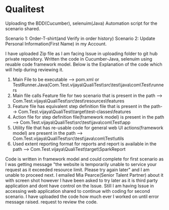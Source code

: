 # Qualitest
Uploading the BDD(Cucumber), selenuim(Java) Automation script for the scenario shared.

Scenario 1: Order-T-shirt(and Verify in order history)
Scenario 2: Update Personal Information(First Name) in my Account.

I have uploaded Zip file as I am facing Issue in uploading folder to git hub private repository. Written the code in Cucumber-Java, selenuim using reuable code framework model.
Below is the Explanation of the code which will help during reviewing it.

1) Main File to be executable --> pom.xml or TestRunner.Java(Com.Test.vijaya\QualiTest\src\test\java\com\Test\runners
2) Main file calls Feature file for two scenario that is present in the path --> Com.Test.vijaya\QualiTest\src\test\resources\features
3) Feature file has equivalent step definition file that is present in the path--> Com.Test.vijaya\QualiTest\target\test-classes\features
4) Action file for step definition file(framework model) is present in the path --> Com.Test.vijaya\QualiTest\src\test\java\com\Test\app
5) Utility file that has re-usable code for general web UI actions(framework model) are present in the path --> Com.Test.vijaya\QualiTest\src\test\java\com\Test\utils
6) Used extent reporting format for reports and report is available in the path --> Com.Test.vijaya\\QualiTest\target\SparkReport

Code is written in framework model and could complete for first scenario as I was getting message "the website is  temporarily unable to service your request as it exceeded resource limit. Please try again later" and I am unable to proceed next. I emailed Mia Pearce(Senior Talent Partner) about it with screen shot however I have been asked to try later as it is third party application and dont have control on the Issue. Still I am having Issue in accessing web application shared to continue with coding for second scenario.  I have uploaded the code how much ever I worked on until error message raised. request to review the code.
